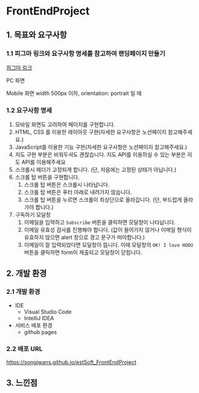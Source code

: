 # FrontEndProject
## 1. 목표와 요구사항
### 1.1 피그마 링크와 요구사항 명세를 참고하여 랜딩페이지 만들기 
[피그마 링크](https://www.figma.com/design/s9RCnA6dSi3QHHeMDFHKE6/EST-%EC%98%A4%EB%A5%B4%EB%AF%B8(BE)_HTML%2FCSS%2FJS?node-id=28501-4177&t=gpv3t28WAalztcGv-1)

PC 화면

Mobile 화면 width 500px 이하, orientation: portrait 일 때

### 1.2 요구사항 명세
1. 모바일 화면도 고려하여 페이지를 구현합니다.
2. HTML, CSS 를 이용한 레이아웃 구현(자세한 요구사항은 노션페이지 참고해주세요.)
3. JavaScript를 이용한 기능 구현(자세한 요구사항은 노션페이지 참고해주세요.)
4. 지도 구현 부분은 비워두셔도 괜찮습니다. 지도 API를 이용하실 수 있는 부분은 지도 API를 이용해주세요
5. 스크롤시 헤더가 고정되게 합니다. (단, 처음에는 고정된 상태가 아닙니다.)
6. 스크롤 탑 버튼을 구현합니다. 
    1. 스크롤 탑 버튼은 스크롤시 나타납니다.
    2. 스크롤 탑 버튼은 푸터 아래로 내려가지 않습니다.
    3. 스크롤 탑 버튼을 누르면 스크롤이 최상단으로 올라갑니다. (단, 부드럽게 올라가야 합니다.)
7. 구독하기 모달창
    1. 이메일을 입력하고 `Subscribe` 버튼을 클릭하면 모달창이 나타납니다.
    2. 이메일 유효성 검사를 진행해야 합니다. (값이 들어가지 않거나 이메일 형식이 유효하지 않으면 alert 창으로 경고 문구가 떠야합니다.)
    3. 이메일이 잘 입력되었다면 모달창이 뜹니다. 이때 모달창의 `OK! I love HODU` 버튼을 클릭하면 form이 제출되고 모달창이 닫힙니다.
## 2. 개발 환경 
### 2.1 개발 환경 
  - IDE
    * Visual Studio Code
    * IntelliJ IDEA
  - 서비스 배포 환경
    * github pages
### 2.2 배포 URL
 https://songjwans.github.io/estSoft_FrontEndProject

## 3. 느낀점 

